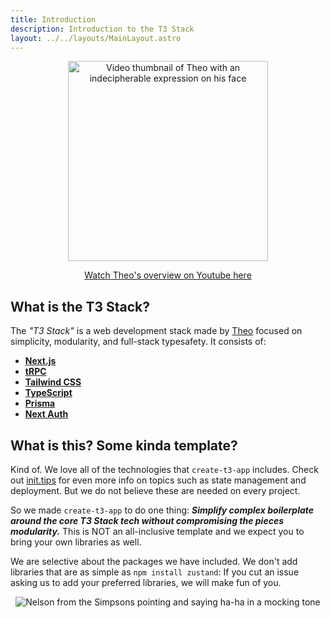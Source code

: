 ```yaml
---
title: Introduction
description: Introduction to the T3 Stack
layout: ../../layouts/MainLayout.astro
---
```


<a href="http://www.youtube.com/watch?v=PbjHxIuHduU" target="_blank">
  <p align="center">
    <img src="https://t3.gg/random/T3%20Stack%20V4.png" alt="Video thumbnail of Theo with an indecipherable expression on his face" width="320" />
  </p>
</a>

<a href="http://www.youtube.com/watch?v=PbjHxIuHduU" target="_blank">
  <p align="center">Watch Theo's overview on Youtube here</p>
</a>

## What is the T3 Stack?

The _"T3 Stack"_ is a web development stack made by [Theo](https://twitter.com/t3dotgg) focused on simplicity, modularity, and full-stack typesafety. It consists of:

- [**Next.js**](https://nextjs.org/)
- [**tRPC**](https://trpc.io/)
- [**Tailwind CSS**](<(https://tailwindcss.com/)>)
- [**TypeScript**](https://typescriptlang.org/)
- [**Prisma**](https://prisma.io/)
- [**Next Auth**](https://prisma.io/)

## What is this? Some kinda template?

Kind of. We love all of the technologies that `create-t3-app` includes. Check out [init.tips](https://init.tips/others) for even more info on topics such as state management and deployment. But we do not believe these are needed on every project.

So we made `create-t3-app` to do one thing: _**Simplify complex boilerplate around the core T3 Stack tech without compromising the pieces modularity.**_ This is NOT an all-inclusive template and we expect you to bring your own libraries as well.

We are selective about the packages we have included. We don't add libraries that are as simple as `npm install zustand`: If you cut an issue asking us to add your preferred libraries, we will make fun of you.

<p align="center">
  <img src="https://media4.giphy.com/media/3orieLHXgpfkKO9Iju/200.gif" alt="Nelson from the Simpsons pointing and saying ha-ha in a mocking tone" />
</p>
